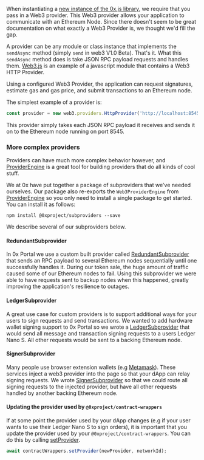 When instantiating a [new instance of the 0x.js library](https://0xproject.com/docs/0x.js#zeroEx), we require that you pass in a Web3 provider. This Web3 provider allows your application to communicate with an Ethereum Node. Since there doesn't seem to be great documentation on what exactly a Web3 Provider is, we thought we'd fill the gap.

A provider can be any module or class instance that implements the `sendAsync` method (simply `send` in web3 V1.0 Beta). That's it. What this `sendAsync` method does is take JSON RPC payload requests and handles them. [Web3.js](https://github.com/ethereum/web3.js/) is an example of a javascript module that contains a Web3 HTTP Provider.

Using a configured Web3 Provider, the application can request signatures, estimate gas and gas price, and submit transactions to an Ethereum node.

The simplest example of a provider is:

```ts
const provider = new web3.providers.HttpProvider('http://localhost:8545');
```

This provider simply takes each JSON RPC payload it receives and sends it on to the Ethereum node running on port 8545.

### More complex providers

Providers can have much more complex behavior however, and [ProviderEngine](https://github.com/MetaMask/provider-engine) is a great tool for building providers that do all kinds of cool stuff.

We at 0x have put together a package of subproviders that we've needed ourselves. Our package also re-exports the `Web3ProviderEngine` from [ProviderEngine](https://github.com/MetaMask/provider-engine) so you only need to install a single package to get started. You can install it as follows:

```
npm install @0xproject/subproviders --save
```

We describe several of our subproviders below.

#### RedundantSubprovider

In 0x Portal we use a custom built provider called [RedundantSubprovider](https://github.com/0xProject/0x-monorepo/blob/cd08a9c1218fa7c4819e31248e50da2a4f45ee36/packages/subproviders/src/subproviders/redundant_subprovider.ts) that sends an RPC payload to several Ethereum nodes sequentially until one successfully handles it. During our token sale, the huge amount of traffic caused some of our Ethereum nodes to fail. Using this subprovider we were able to have requests sent to backup nodes when this happened, greatly improving the application's resilience to outages.

#### LedgerSubprovider

A great use case for custom providers is to support additional ways for your users to sign requests and send transactions. We wanted to add hardware wallet signing support to 0x Portal so we wrote a [LedgerSubprovider](https://github.com/0xProject/0x-monorepo/blob/cd08a9c1218fa7c4819e31248e50da2a4f45ee36/packages/subproviders/src/subproviders/ledger.ts) that would send all message and transaction signing requests to a users Ledger Nano S. All other requests would be sent to a backing Ethereum node.

#### SignerSubprovider

Many people use browser extension wallets (e.g [Metamask](https://metamask.io/)). These services inject a web3 provider into the page so that your dApp can relay signing requests. We wrote [SignerSubprovider](https://github.com/0xProject/0x-monorepo/blob/cd08a9c1218fa7c4819e31248e50da2a4f45ee36/packages/subproviders/src/subproviders/signer.ts) so that we could route all signing requests to the injected provider, but have all other requests handled by another backing Ethereum node.

#### Updating the provider used by `@0xproject/contract-wrappers`

If at some point the provider used by your dApp changes (e.g if your user wants to use their Ledger Nano S to sign orders), it is important that you update the provider used by your `@0xproject/contract-wrappers`. You can do this by calling [setProvider](https://0xproject.com/docs/contract-wrappers#ContractWrappers-setProvider).

```ts
await contractWrappers.setProvider(newProvider, networkId);
```
